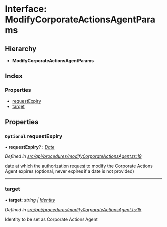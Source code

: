 # Interface: ModifyCorporateActionsAgentParams

## Hierarchy

* **ModifyCorporateActionsAgentParams**

## Index

### Properties

* [requestExpiry](modifycorporateactionsagentparams.md#optional-requestexpiry)
* [target](modifycorporateactionsagentparams.md#target)

## Properties

### `Optional` requestExpiry

• **requestExpiry**? : *[Date](../enums/transactionargumenttype.md#date)*

*Defined in [src/api/procedures/modifyCorporateActionsAgent.ts:19](https://github.com/PolymathNetwork/polymesh-sdk/blob/38ee8078/src/api/procedures/modifyCorporateActionsAgent.ts#L19)*

date at which the authorization request to modify the Corporate Actions Agent expires (optional, never expires if a date is not provided)

___

###  target

• **target**: *string | [Identity](../classes/identity.md)*

*Defined in [src/api/procedures/modifyCorporateActionsAgent.ts:15](https://github.com/PolymathNetwork/polymesh-sdk/blob/38ee8078/src/api/procedures/modifyCorporateActionsAgent.ts#L15)*

Identity to be set as Corporate Actions Agent
